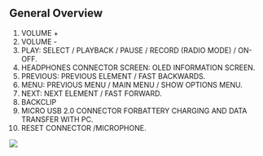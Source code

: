 ## General Overview
1. VOLUME +
2. VOLUME -
3. PLAY: SELECT / PLAYBACK / PAUSE / RECORD (RADIO MODE) / ON-OFF.
4. HEADPHONES CONNECTOR SCREEN: OLED INFORMATION SCREEN.
5. PREVIOUS: PREVIOUS ELEMENT / FAST BACKWARDS.
6. MENU: PREVIOUS MENU / MAIN MENU / SHOW OPTIONS MENU.
7. NEXT: NEXT ELEMENT / FAST FORWARD.
8. BACKCLIP
9. MICRO USB 2.0 CONNECTOR FORBATTERY CHARGING AND DATA TRANSFER WITH PC.
10. RESET CONNECTOR /MICROPHONE.

![](http://static.energysistem.com/images/manuals/39052/543fae2d2b352.jpg)
